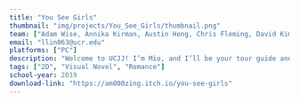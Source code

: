 ```yaml
---
title: "You See Girls"
thumbnail: "img/projects/You_See_Girls/thumbnail.png"
team: ["Adam Wise, Annika Kirman, Austin Hong, Chris Fleming, David Kim, Diane Ngo, Klaritza Campos, Leilia Lin"]
email: "llin063@ucr.edu"
platforms: ["PC"]
description: "Welcome to UCJJ! I’m Mio, and I’ll be your tour guide and Resident Assistant for the summer you’ll be spending here. Even though it’s a summer school full of expectations, work, and decisions, it’s also a summer school with cute girls! They all hail from different regions, so make sure you spend some time getting to know them. I bet this school is different from anything you’ve experienced in Japan. Finding a special someone at this school isn’t going to be easy, especially since they all have their personal schedules. So what are you going to do this summer? If you work hard enough, maybe you’ll garner the attention of a certain girl… but from who?"
tags: ["2D", "Visual Novel", "Romance"]
school-year: 2019
download-link: "https://am000zing.itch.io/you-see-girls"
---
```

